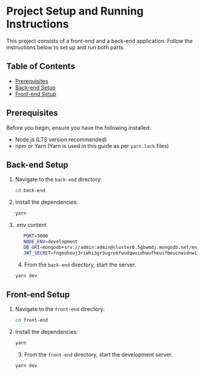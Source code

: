 # Project Setup and Running Instructions

This project consists of a front-end and a back-end application. Follow the instructions below to set up and run both parts.

## Table of Contents

- [Prerequisites](#prerequisites)
- [Back-end Setup](#back-end-setup)
- [Front-end Setup](#front-end-setup)

## Prerequisites

Before you begin, ensure you have the following installed:

- Node.js (LTS version recommended)
- npm or Yarn (Yarn is used in this guide as per `yarn.lock` files)

## Back-end Setup

1. Navigate to the `back-end` directory:

   ```bash
   cd back-end
   ```

2. Install the dependencies:

   ```bash
   yarn
   ```

3. .env content

   ```bash
      PORT=3000
      NODE_ENV=development
      DB_URI=mongodb+srv://admin:admin@cluster0.5gbwmdj.mongodb.net/entity-api?retryWrites=true&w=majority&appName=Cluster0
      JWT_SECRET=fngeoheoj3riwhi3gr3ugrubfwudqwuidhwufheuifbeucnwidnwidbwubdwuwef
   ```

   4. From the `back-end` directory, start the server.

   ```bash
   yarn dev
   ```

## Front-end Setup

1. Navigate to the `front-end` directory:
   ```bash
   cd front-end
   ```
2. Install the dependencies:

   ```bash
   yarn
   ```

   3. From the `front-end` directory, start the development server.

   ```bash
   yarn dev
   ```
